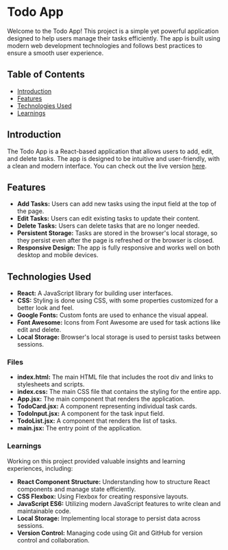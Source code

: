 # Todo App

Welcome to the Todo App! This project is a simple yet powerful application designed to help users manage their tasks efficiently. The app is built using modern web development technologies and follows best practices to ensure a smooth user experience.

## Table of Contents

- [Introduction](#introduction)
- [Features](#features)
- [Technologies Used](#technologies-used)
- [Learnings](#learnings)

## Introduction

The Todo App is a React-based application that allows users to add, edit, and delete tasks. The app is designed to be intuitive and user-friendly, with a clean and modern interface. You can check out the live version [here](https://reactjs-todos-dileep.netlify.app).

## Features

- **Add Tasks:** Users can add new tasks using the input field at the top of the page.
- **Edit Tasks:** Users can edit existing tasks to update their content.
- **Delete Tasks:** Users can delete tasks that are no longer needed.
- **Persistent Storage:** Tasks are stored in the browser's local storage, so they persist even after the page is refreshed or the browser is closed.
- **Responsive Design:** The app is fully responsive and works well on both desktop and mobile devices.

## Technologies Used

- **React:** A JavaScript library for building user interfaces.
- **CSS:** Styling is done using CSS, with some properties customized for a better look and feel.
- **Google Fonts:** Custom fonts are used to enhance the visual appeal.
- **Font Awesome:** Icons from Font Awesome are used for task actions like edit and delete.
- **Local Storage:** Browser's local storage is used to persist tasks between sessions.

### Files

- **index.html:** The main HTML file that includes the root div and links to stylesheets and scripts.
- **index.css:** The main CSS file that contains the styling for the entire app.
- **App.jsx:** The main component that renders the application.
- **TodoCard.jsx:** A component representing individual task cards.
- **TodoInput.jsx:** A component for the task input field.
- **TodoList.jsx:** A component that renders the list of tasks.
- **main.jsx:** The entry point of the application.

### Learnings

Working on this project provided valuable insights and learning experiences, including:

- **React Component Structure:** Understanding how to structure React components and manage state efficiently.
- **CSS Flexbox:** Using Flexbox for creating responsive layouts.
- **JavaScript ES6:** Utilizing modern JavaScript features to write clean and maintainable code.
- **Local Storage:** Implementing local storage to persist data across sessions.
- **Version Control:** Managing code using Git and GitHub for version control and collaboration.
